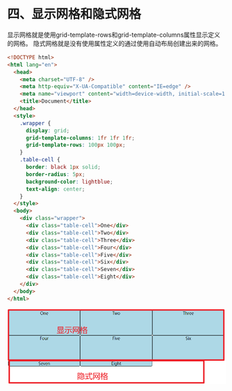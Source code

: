 # 四、显示网格和隐式网格

显示网格就是使用grid-template-rows和grid-template-columns属性显示定义的网格。
隐式网格就是没有使用属性定义的通过使用自动布局创建出来的网格。

```html
<!DOCTYPE html>
<html lang="en">
  <head>
    <meta charset="UTF-8" />
    <meta http-equiv="X-UA-Compatible" content="IE=edge" />
    <meta name="viewport" content="width=device-width, initial-scale=1.0" />
    <title>Document</title>
  </head>
  <style>
    .wrapper {
      display: grid;
      grid-template-columns: 1fr 1fr 1fr;
      grid-template-rows: 100px 100px;
    }
    .table-cell {
      border: black 1px solid;
      border-radius: 5px;
      background-color: lightblue;
      text-align: center;
    }
  </style>
  <body>
    <div class="wrapper">
      <div class="table-cell">One</div>
      <div class="table-cell">Two</div>
      <div class="table-cell">Three</div>
      <div class="table-cell">Four</div>
      <div class="table-cell">Five</div>
      <div class="table-cell">Six</div>
      <div class="table-cell">Seven</div>
      <div class="table-cell">Eight</div>
    </div>
  </body>
</html>
```

![](/style/records_layout/layout_grid/images/007.png)
